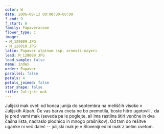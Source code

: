 ```yaml
---
color: W
date: 2006-08-13 00:00:00+00:00
f_end: 9
f_start: 6
family: Papaveraceae
flower_type: C
image:
- M_120009.JPG
- M_120010.JPG
latin: Papaver alpinum ssp. ernesti-mayeri
lead: M_120009.JPG
lead_sample: false
name: index
order: Papaver
parallel: false
petals: 4
petals_joined: false
star_shape: false
title: Julijski mak
---
```

Julijski mak cveti od konca junija do septembra na meliščih visoko v Julijskih Alpah. Če vas barva cveta ne bo premotila, boste hitro ugotovili,  da je pred vami mak (seveda pa le poglejte, ali ima rastlina štiri venčne in dva čašna lista, nadraslo plodnico in mnogo prašnikov). Od tam do rešitve uganke ni več daleč -- julijski mak je v Sloveniji edini mak z belim cvetom.
